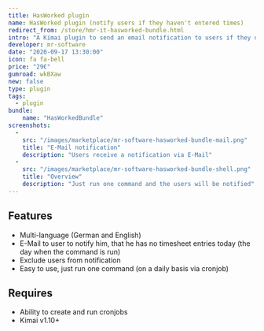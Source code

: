 ```yaml
---
title: HasWorked plugin
name: HasWorked plugin (notify users if they haven't entered times)
redirect_from: /store/hmr-it-hasworked-bundle.html
intro: "A Kimai plugin to send an email notification to users if they don't have any entries on the current day"
developer: mr-software
date: "2020-09-17 13:30:00"
icon: fa fa-bell
price: "29€"
gumroad: wkBXaw
new: false
type: plugin
tags:
  - plugin
bundle:
    name: "HasWorkedBundle"
screenshots:
  - 
    src: "/images/marketplace/mr-software-hasworked-bundle-mail.png"
    title: "E-Mail notification" 
    description: "Users receive a notification via E-Mail" 
  - 
    src: "/images/marketplace/mr-software-hasworked-bundle-shell.png"
    title: "Overview"
    description: "Just run one command and the users will be notified"
---
```


## Features

- Multi-language (German and English)
- E-Mail to user to notify him, that he has no timesheet entries today (the day when the command is run)
- Exclude users from notification
- Easy to use, just run one command (on a daily basis via cronjob)

## Requires

- Ability to create and run cronjobs
- Kimai v1.10+
